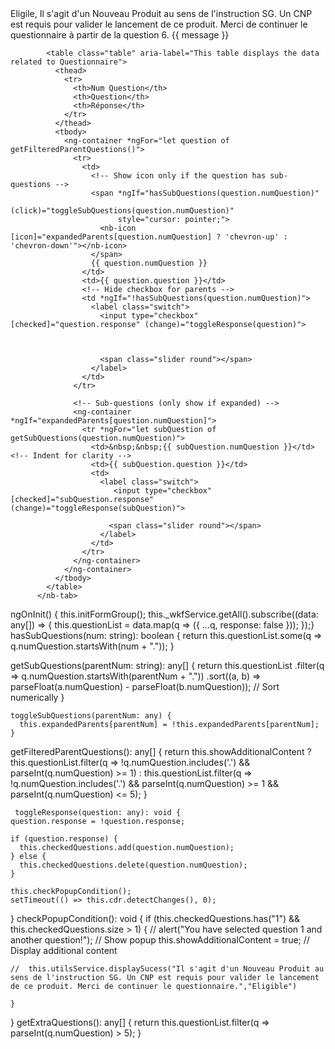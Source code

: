    <nb-tab tabTitle="Questionnaire" style="width: 780px; height: 600px;">
            <nb-alert *ngIf="showAdditionalContent && closeAlert" status="success" closable (click)="closeAlerte()">
              Eligile, Il s'agit d'un Nouveau Produit au sens de l'instruction SG. 
              Un CNP est requis pour valider le lancement de ce produit. Merci de continuer le questionnaire à partir de la question 6.
            </nb-alert>
            <nb-alert *ngIf="message" status="info" closable (close)="message = ''">
              {{ message }}
            </nb-alert>

            <table class="table" aria-label="This table displays the data related to Questionnaire">
              <thead>
                <tr>
                  <th>Num Question</th>
                  <th>Question</th>
                  <th>Réponse</th>
                </tr>
              </thead>
              <tbody>
                <ng-container *ngFor="let question of getFilteredParentQuestions()">
                  <tr>
                    <td>
                      <!-- Show icon only if the question has sub-questions -->
                      <span *ngIf="hasSubQuestions(question.numQuestion)"
                            (click)="toggleSubQuestions(question.numQuestion)"
                            style="cursor: pointer;">
                        <nb-icon [icon]="expandedParents[question.numQuestion] ? 'chevron-up' : 'chevron-down'"></nb-icon>
                      </span>
                      {{ question.numQuestion }}
                    </td>
                    <td>{{ question.question }}</td>
                    <!-- Hide checkbox for parents -->
                    <td *ngIf="!hasSubQuestions(question.numQuestion)">
                      <label class="switch">
                        <input type="checkbox" [checked]="question.response" (change)="toggleResponse(question)"> 
                      
                        
                        
                        <span class="slider round"></span>
                      </label>
                    </td>
                  </tr>
          
                  <!-- Sub-questions (only show if expanded) -->
                  <ng-container *ngIf="expandedParents[question.numQuestion]">
                    <tr *ngFor="let subQuestion of getSubQuestions(question.numQuestion)">
                      <td>&nbsp;&nbsp;{{ subQuestion.numQuestion }}</td> <!-- Indent for clarity -->
                      <td>{{ subQuestion.question }}</td>
                      <td>
                        <label class="switch">
                           <input type="checkbox" [checked]="subQuestion.response" (change)="toggleResponse(subQuestion)"> 
                         
                          <span class="slider round"></span>
                        </label>
                      </td>
                    </tr>
                  </ng-container>
                </ng-container>
              </tbody>
            </table>
          </nb-tab>
  ngOnInit() {
    this.initFormGroup();
    this._wkfService.getAll().subscribe((data: any[]) => {
      this.questionList = data.map(q => ({ ...q, response: false }));
    });}
   hasSubQuestions(num: string): boolean {
      return this.questionList.some(q => q.numQuestion.startsWith(num + "."));
    }

   getSubQuestions(parentNum: string): any[] {
      return this.questionList
        .filter(q => q.numQuestion.startsWith(parentNum + "."))
        .sort((a, b) => parseFloat(a.numQuestion) - parseFloat(b.numQuestion)); // Sort numerically
    }



    toggleSubQuestions(parentNum: any) {
      this.expandedParents[parentNum] = !this.expandedParents[parentNum];
    }

  getFilteredParentQuestions(): any[] {
      return this.showAdditionalContent
        ? this.questionList.filter(q => !q.numQuestion.includes('.') && parseInt(q.numQuestion) >= 1)
        : this.questionList.filter(q => !q.numQuestion.includes('.') && parseInt(q.numQuestion) >= 1 && parseInt(q.numQuestion) <= 5);
    }

     toggleResponse(question: any): void {
    question.response = !question.response;

    if (question.response) {
      this.checkedQuestions.add(question.numQuestion);
    } else {
      this.checkedQuestions.delete(question.numQuestion);
    }

    this.checkPopupCondition();
    setTimeout(() => this.cdr.detectChanges(), 0);
  }
  checkPopupCondition(): void {
    if (this.checkedQuestions.has("1") && this.checkedQuestions.size > 1) {
     // alert("You have selected question 1 and another question!"); // Show popup
      this.showAdditionalContent = true; // Display additional content

    //  this.utilsService.displaySucess("Il s'agit d'un Nouveau Produit au sens de l'instruction SG. Un CNP est requis pour valider le lancement de ce produit. Merci de continuer le questionnaire.","Eligible")
 
    }
  }
  getExtraQuestions(): any[] {
    return this.questionList.filter(q => parseInt(q.numQuestion) > 5);
  }
